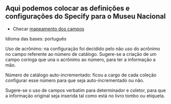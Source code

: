 ## Aqui podemos colocar as definições e configurações do Specify para o Museu Nacional

* Checar [mapeamento dos campos](https://github.com/specify/specify6/blob/master/config/dwcdefaultmap.xml)

Idioma das bases: português

Uso de acrônimo: na configuração foi decidido pelo não uso do acrônimo no campo referente ao número de catálogo. Sugere-se a criação de um campo coringa que una o acrônimo ao número, para ter a informação a mão.

Número de catálogo auto-incrementado: ficou a cargo de cada coleção configurar esse número para que seja auto-incrementado ou não.

Sugere-se o uso de campos verbatim para determinador e coletor, para que a informação original seja inserida tal como está no livro tombo ou etiqueta.

